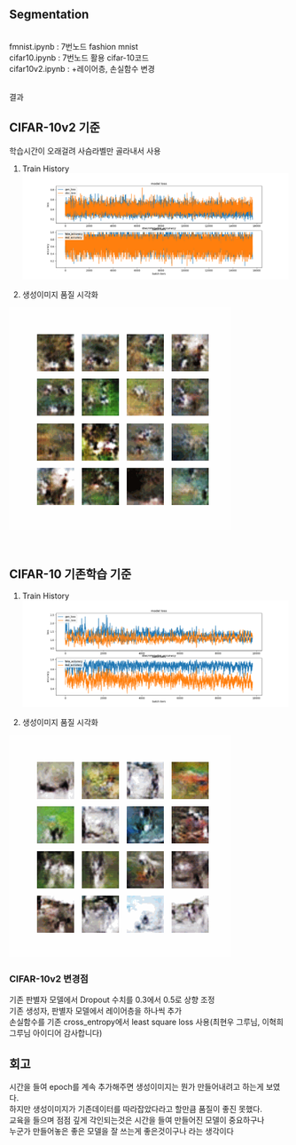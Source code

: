 ## Segmentation
<br/>
fmnist.ipynb : 7번노드 fashion mnist<br/>
cifar10.ipynb : 7번노드 활용 cifar-10코드<br/>
cifar10v2.ipynb : +레이어층, 손실함수 변경<br/>
<br/>

결과<br/>
## CIFAR-10v2 기준<br/>
학습시간이 오래걸려 사슴라벨만 골라내서 사용<br/>


1. Train History<br/>
![image1](./cifar10v2/train_history_0199.png)


2. 생성이미지 품질 시각화<br/>

![image2](./cifar10v2/cifar10v2_200.gif)

<br/>

## CIFAR-10 기존학습 기준 <br/>

1. Train History<br/>
![image1](./cifar10v1/train_history_0049.png)


2. 생성이미지 품질 시각화<br/>

![image2](./cifar10v1/cifar10_400.gif)



### CIFAR-10v2 변경점
기존 판별자 모델에서 Dropout 수치를 0.3에서 0.5로 상향 조정<br/>
기존 생성자, 판별자 모델에서 레이어층을 하나씩 추가<br/>
손실함수를 기존 cross_entropy에서 least square loss 사용(최현우 그루님, 이혁희 그루님 아이디어 감사합니다)<br/>




## 회고
시간을 들여 epoch를 계속 추가해주면 생성이미지는 뭔가 만들어내려고 하는게 보였다.<br/>
하지만 생성이미지가 기존데이터를 따라잡았다라고 할만큼 품질이 좋진 못했다.<br/>
교육을 들으며 점점 깊게 각인되는것은 시간을 들여 만들어진 모델이 중요하구나<br/>
누군가 만들어놓은 좋은 모델을 잘 쓰는게 좋은것이구나 라는 생각이다<br/>
